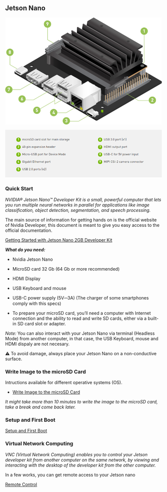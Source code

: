 ## Jetson Nano

![Jetson Nano](./assets/jetson.png "Jetson Nano")

![Legend](./assets/legend.png "Jetson Nano ports")


### Quick Start

_NVIDIA® Jetson Nano™ Developer Kit is a small, powerful computer that lets you run multiple neural networks in parallel for applications like image classification, object detection, segmentation, and speech processing._

The main source of information for getting hands on is the official website of Nvidia Developer, this document is meant to give you easy access to the official documentation.

[Getting Started with Jetson Nano 2GB Developer Kit
](https://developer.nvidia.com/embedded/learn/get-started-jetson-nano-2gb-devkit)

***What do you need:***

- Nvidia Jetson Nano
- MicroSD card 32 Gb (64 Gb or more recommended)
- HDMI Display
- USB Keyboard and mouse
- USB-C power supply (5V⎓3A) (The charger of some smartphones comply with this specs)

- To prepare your microSD card, you’ll need a computer with Internet connection and the ability to read and write SD cards, either via a built-in SD card slot or adapter.

*Note:* You can also interact with your Jetson Nano via terminal (Headless Mode) from another computer, in that case, the USB Keyboard, mouse and HDMI dispaly are not necesary.

⚠️ To avoid damage, always place your Jetson Nano on a non-conductive surface.

### Write Image to the microSD Card

Intructions available for different operative systems (OS). 

- [Write Image to the microSD Card](https://developer.nvidia.com/embedded/learn/get-started-jetson-nano-2gb-devkit#prepare)

_It might take more than 10 minutes to write the image to the microSD card, take a break and come back later._

### Setup and First Boot

[Setup and First Boot](https://developer.nvidia.com/embedded/learn/get-started-jetson-nano-2gb-devkit#setup)


### Virtual Network Computing

_VNC (Virtual Network Computing) enables you to control your Jetson developer kit from another computer on the same network, by viewing and interacting with the desktop of the developer kit from the other computer._

In a few works, you can get remote access to your Jetson nano

[Remote Control](https://developer.nvidia.com/embedded/learn/tutorials/vnc-setup)

